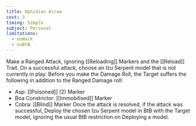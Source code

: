 ```yaml
---
title: Ophidian Arrow
cost: 3
timing: Simple
subject: Personal
limitations:
  - noWalk
  - noBtB
---
```

Make a Ranged Attack, ignoring [[Reloading]] Markers and the [[Reload]] Trait.
On a successful attack, choose an Izu Serpent model that is not currently in play.
Before you make the Damage Roll, the Target suffers the following in addition to the Ranged Damage roll:
- Asp: [[Poisoned]] (2) Marker
- Boa Constrictor: [[Immobilised]] Marker
- Cobra: [[Blind]] Marker
Once the attack is resolved, if the attack was successful, Deploy the chosen Izu Serpent model in BtB with the Target model, ignoring the usual BtB restriction on Deploying a model.